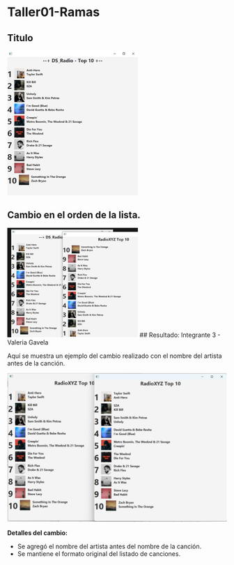 # Taller01-Ramas
## Titulo
<img src="titulo.png" alt="titulo_cambiado" width="300">

## Cambio en el orden de la lista.
<img src = "image-1.png" width = "300">
## Resultado: Integrante 3 - Valeria Gavela

Aquí se muestra un ejemplo del cambio realizado con el nombre del artista antes de la canción.

![Captura del cambio](img/cambiocancion.png)

**Detalles del cambio:**
- Se agregó el nombre del artista antes del nombre de la canción.
- Se mantiene el formato original del listado de canciones.
